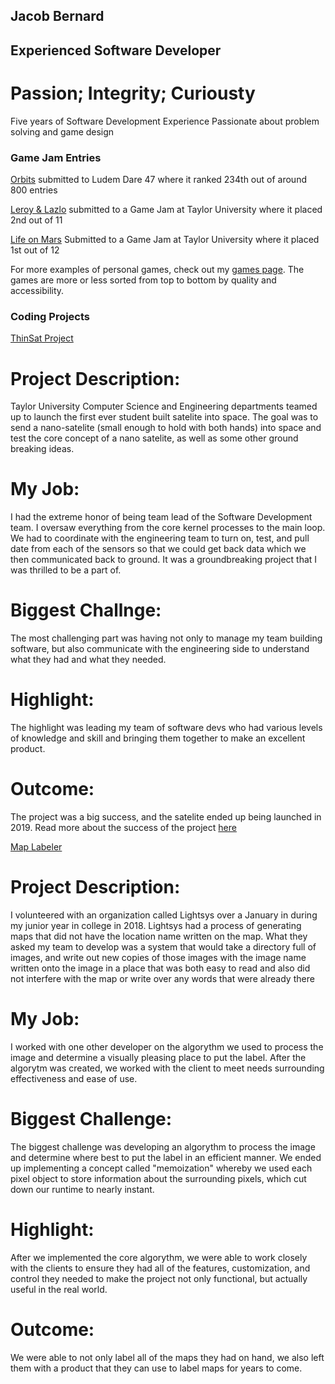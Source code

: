 ## Jacob Bernard
## Experienced Software Developer
# Passion; Integrity; Curiousty

Five years of Software Development Experience
Passionate about problem solving and game design

### Game Jam Entries

[Orbits](https://jbernard3396.itch.io/orbitz) submitted to Ludem Dare 47 where it ranked 234th out of around 800 entries

[Leroy & Lazlo](https://jbernard3396.itch.io/leroy-lazlo) submitted to a Game Jam at Taylor University where it placed 2nd out of 11

[Life on Mars](https://jbernard3396.itch.io/life-on-mars2) Submitted to a Game Jam at Taylor University where it placed 1st out of 12

For more examples of personal games, check out my [games page](https://jbernard3396.itch.io/).  The games are more or less sorted from top to bottom by quality and accessibility.

### Coding Projects

[ThinSat Project](https://github.com/jbernard3396/ET-Sat)
# Project Description:
Taylor University Computer Science and Engineering departments teamed up to launch the first ever student built satelite into space. The goal was to send a nano-satelite (small enough to hold with both hands) into space and test the core concept of a nano satelite, as well as some other ground breaking ideas. 
# My Job: 
I had the extreme honor of being team lead of the Software Development team. I oversaw everything from the core kernel processes to the main loop. We had to coordinate with the engineering team to turn on, test, and pull date from each of the sensors so that we could get back data which we then communicated back to ground. It was a groundbreaking project that I was thrilled to be a part of.  
# Biggest Challnge: 
The most challenging part was having not only to manage my team building software, but also communicate with the engineering side to understand what they had and what they needed.
# Highlight: 
The highlight was leading my team of software devs who had various levels of knowledge and skill and bringing them together to make an excellent product.
# Outcome: 
The project was a big success, and the satelite ended up being launched in 2019. Read more about the success of the project [here](https://cse.taylor.edu/articles/thinsat-a/)


[Map Labeler](https://github.com/LightSys/Map-Labeler)
# Project Description: 
I volunteered with an organization called Lightsys over a January in during my junior year in college in 2018. Lightsys had a process of generating maps that did not have the location name written on the map. What they asked my team to develop was a system that would take a directory full of images, and write out new copies of those images with the image name written onto the image in a place that was both easy to read and also did not interfere with the map or write over any words that were already there
# My Job:
I worked with one other developer on the algorythm we used to process the image and determine a visually pleasing place to put the label.  After the algorytm was created, we worked with the client to meet needs surrounding effectiveness and ease of use.
# Biggest Challenge:
The biggest challenge was developing an algorythm to process the image and determine where best to put the label in an efficient manner.  We ended up implementing a concept called "memoization" whereby we used each pixel object to store information about the surrounding pixels, which cut down our runtime to nearly instant.
# Highlight: 
After we implemented the core algorythm, we were able to work closely with the clients to ensure they had all of the features, customization, and control they needed to make the project not only functional, but actually useful in the real world.  
# Outcome:
We were able to not only label all of the maps they had on hand, we also left them with a product that they can use to label maps for years to come.
